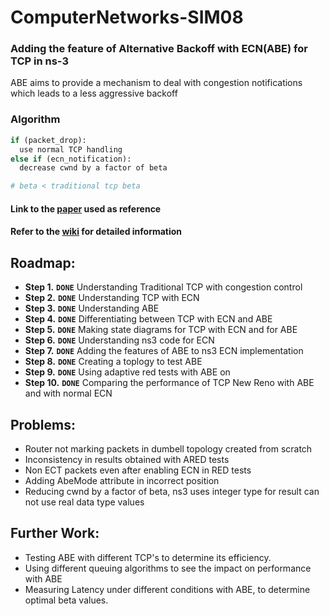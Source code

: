 # ComputerNetworks-SIM08

### Adding the feature of Alternative Backoff with ECN(ABE) for TCP in ns-3<br/>
ABE aims to provide a mechanism to deal with congestion notifications which leads to a less aggressive backoff

### Algorithm
```python
if (packet_drop):
  use normal TCP handling
else if (ecn_notification):
  decrease cwnd by a factor of beta

# beta < traditional tcp beta
```
#### Link to the [paper](http://heim.ifi.uio.no/~naeemk/research/ABE/Networking2017ABE.pdf) used as reference
#### Refer to the [wiki](https://github.com/ayush113/ComputerNetworks-SIM08/wiki) for detailed information

## Roadmap: <br/>
* **Step 1.** **`DONE`** Understanding Traditional TCP with congestion control
* **Step 2.** **`DONE`** Understanding TCP with ECN
* **Step 3.** **`DONE`** Understanding ABE
* **Step 4.** **`DONE`** Differentiating between TCP with ECN and ABE
* **Step 5.** **`DONE`** Making state diagrams for TCP with ECN and for ABE
* **Step 6.** **`DONE`** Understanding ns3 code for ECN
* **Step 7.** **`DONE`** Adding the features of ABE to ns3 ECN implementation
* **Step 8.** **`DONE`** Creating a toplogy to test ABE
* **Step 9.** **`DONE`** Using adaptive red tests with ABE on
* **Step 10.** **`DONE`** Comparing the performance of TCP New Reno with ABE and with normal ECN

## Problems: <br/>

* Router not marking packets in dumbell topology created from scratch
* Inconsistency in results obtained with ARED tests
* Non ECT packets even after enabling ECN in RED tests
* Adding AbeMode attribute in incorrect position
* Reducing cwnd by a factor of beta, ns3 uses integer type for result
  can not use real data type values

## Further Work: <br/>

* Testing ABE with different TCP's to determine its efficiency.
* Using different queuing algorithms to see the impact on performance with ABE
* Measuring Latency under different conditions with ABE, to determine optimal beta values.


